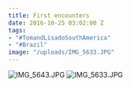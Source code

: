 ```yaml
---
title: First encounters
date: 2016-10-25 03:02:00 Z
tags:
- "#TomandLisadoSouthAmerica"
- "#Brazil"
image: "/uploads/IMG_5633.JPG"
---
```


![IMG_5643.JPG](/uploads/IMG_5643.JPG)
![IMG_5633.JPG](/uploads/IMG_5633.JPG)

